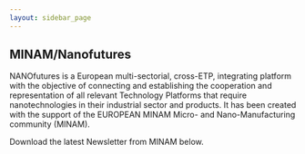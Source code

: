 ```yaml
---
layout: sidebar_page
---
```


## MINAM/Nanofutures

NANOfutures is a European multi-sectorial, cross-ETP, integrating platform with the objective of connecting and establishing the cooperation and representation of all relevant Technology Platforms that require nanotechnologies in their industrial sector and products. It has been created with the support of the EUROPEAN MINAM Micro- and Nano-Manufacturing community (MINAM).  
  
Download the latest Newsletter from MINAM below.  
  
  
